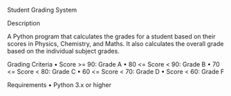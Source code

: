 Student Grading System

Description

A Python program that calculates the grades for a student based on their scores in Physics, Chemistry, and Maths. It also calculates the overall grade based on the individual subject grades.

Grading Criteria
	•	Score >= 90: Grade A
	•	80 <= Score < 90: Grade B
	•	70 <= Score < 80: Grade C
	•	60 <= Score < 70: Grade D
	•	Score < 60: Grade F

 Requirements
	•	Python 3.x or higher
